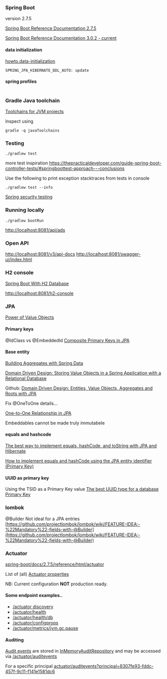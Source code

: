 
### Spring Boot
version 2.7.5

[Spring Boot Reference Documentation 2.7.5](https://docs.spring.io/spring-boot/docs/2.7.5/reference/html/)


[Spring Boot Reference Documentation 3.0.2 - current](https://docs.spring.io/spring-boot/docs/current/reference/html/index.html)

#### data initialization

[howto.data-initialization](https://docs.spring.io/spring-boot/docs/2.7.5/reference/html/howto.html#howto.data-initialization)
```env
SPRING_JPA_HIBERNATE_DDL_AUTO: update
```

#### spring profiles

```env

```

### Gradle Java toolchain
[Toolchains for JVM projects](https://docs.gradle.org/current/userguide/toolchains.html)

Inspect using
```shell
gradle -q javaToolchains
```

### Testing
```shell
./gradlew test
```
more test inspiration https://thepracticaldeveloper.com/guide-spring-boot-controller-tests/#springboottest-approach---conclusions

Use the following to print exception stacktraces from tests in console
```shell
./gradlew test --info
```

[Spring security testing](https://docs.spring.io/spring-security/site/docs/5.2.0.RELEASE/reference/html/test.html)

### Running locally
```shell
./gradlew bootRun
```
[http://localhost:8081/api/ads](http://localhost:8081/api/ads)


### Open API

[http://localhost:8081/v3/api-docs](http://localhost:8081/v3/api-docs)
[http://localhost:8081/swagger-ui/index.html](http://localhost:8081/swagger-ui/index.html)

### H2 console

[Spring Boot With H2 Database](https://www.baeldung.com/spring-boot-h2-database)


[http://localhost:8081/h2-console](http://localhost:8081/h2-console)

### JPA


[Power of Value Objects](https://medium.com/javarevisited/spring-boot-power-of-value-objects-a98831cfe4b8)

#### Primary keys

@IdClass vs @EmbeddedId [Composite Primary Keys in JPA](https://www.baeldung.com/jpa-composite-primary-keys)

#### Base entity
[Building Aggregates with Spring Data](https://dev.to/peholmst/building-aggregates-with-spring-data-2iig)


[Domain Driven Design: Storing Value Objects in a Spring Application with a Relational Database](https://medium.com/@benoit.averty/domain-driven-design-storing-value-objects-in-a-spring-application-with-a-relational-database-e7a7b555a0e4)

Github:
[Domain Driven Design: Entities, Value Objects, Aggregates and Roots with JPA](https://github.com/simbo1905/root-objects)

Fix @OneToOne details...

[One-to-One Relationship in JPA](https://www.baeldung.com/jpa-one-to-one)


Embeddables cannot be made truly immutabele


#### equals and hashcode

[The best way to implement equals, hashCode, and toString with JPA and Hibernate](https://vladmihalcea.com/the-best-way-to-implement-equals-hashcode-and-tostring-with-jpa-and-hibernate/)

[How to implement equals and hashCode using the JPA entity identifier (Primary Key)](https://vladmihalcea.com/how-to-implement-equals-and-hashcode-using-the-jpa-entity-identifier/)

#### UUID as primary key

Using the TSID as a Primary Key value [The best UUID type for a database Primary Key](https://vladmihalcea.com/uuid-database-primary-key/)

### lombok

@Builder
Not ideal for a JPA entries
[https://github.com/projectlombok/lombok/wiki/FEATURE-IDEA:-%22Mandatory%22-fields-with-@Builder](https://github.com/projectlombok/lombok/wiki/FEATURE-IDEA:-%22Mandatory%22-fields-with-@Builder)

### Actuator

[spring-boot/docs/2.7.5/reference/html/actuator](https://docs.spring.io/spring-boot/docs/2.7.5/reference/html/actuator.html)

List of (all) [Actuator properties](https://docs.spring.io/spring-boot/docs/2.7.5/reference/html/application-properties.html#appendix.application-properties.actuator)

NB: Current configuration **NOT** production ready.

#### Some endpoint examples..

- [/actuator discovery](http://localhost:8081/actuator)
- [/actuator/health](http://localhost:8081/actuator/health)
- [/actuator/health/db](http://localhost:8081/actuator/health/db)
- [/actuator/configprops](http://localhost:8081/actuator/configprops)
- [/actuator/metrics/jvm.gc.pause](http://localhost:8081/actuator/metrics/jvm.gc.pause)

#### Auditing
[Audit events](https://docs.spring.io/spring-boot/docs/2.7.5/reference/html/actuator.html#actuator.auditing) are stored
in [InMemoryAuditRepository](src/main/java/microplatform/adservice/audit/AuditConfiguration.java) and may be accessed
via [/actuator/auditevents](http://localhost:8081/actuator/auditevents)

For a specific principal
[actuator/auditevents?principal=8307fe93-fddc-457f-9c11-f141e1581dc6](http://localhost:8081/actuator/auditevents?principal=8307fe93-fddc-457f-9c11-f141e1581dc6)
